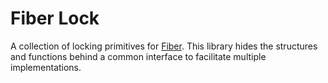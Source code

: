 # Fiber Lock
A collection of locking primitives for [Fiber](https://github.com/carterww/fiber).
This library hides the structures and functions behind a common interface to facilitate
multiple implementations.
